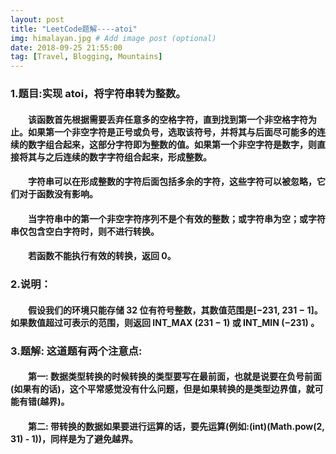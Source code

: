 ```yaml
---
layout: post
title: "LeetCode题解----atoi"
img: himalayan.jpg # Add image post (optional)
date: 2018-09-25 21:55:00
tag: [Travel, Blogging, Mountains]
---
```

### 1.题目:实现 atoi，将字符串转为整数。<br/>
#### &emsp;&emsp;该函数首先根据需要丢弃任意多的空格字符，直到找到第一个非空格字符为止。如果第一个非空字符是正号或负号，选取该符号，并将其与后面尽可能多的连续的数字组合起来，这部分字符即为整数的值。如果第一个非空字符是数字，则直接将其与之后连续的数字字符组合起来，形成整数。<br/>
#### &emsp;&emsp;字符串可以在形成整数的字符后面包括多余的字符，这些字符可以被忽略，它们对于函数没有影响。<br/>
#### &emsp;&emsp;当字符串中的第一个非空字符序列不是个有效的整数；或字符串为空；或字符串仅包含空白字符时，则不进行转换。<br/>
#### &emsp;&emsp;若函数不能执行有效的转换，返回 0。<br/>
### 2.说明：<br/>
#### &emsp;&emsp;假设我们的环境只能存储 32 位有符号整数，其数值范围是[−231,  231 − 1]。如果数值超过可表示的范围，则返回  INT_MAX (231 − 1) 或 INT_MIN (−231) 。<br/>

### 3.题解: 这道题有两个注意点:
#### &emsp;&emsp;第一: 数据类型转换的时候转换的类型要写在最前面，也就是说要在负号前面(如果有的话)，这个平常感觉没有什么问题，但是如果转换的是类型边界值，就可能有错(越界)。<br/>
#### &emsp;&emsp;第二: 带转换的数据如果要进行运算的话，要先运算(例如:(int)(Math.pow(2, 31) - 1))，同样是为了避免越界。